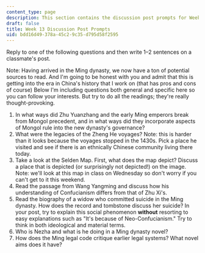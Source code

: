 ```yaml
---
content_type: page
description: This section contains the discussion post prompts for Week 13.
draft: false
title: Week 13 Discussion Post Prompts
uid: bdd16d49-378a-45c2-9c35-d795d58f2595
---
```

Reply to one of the following questions and then write 1–2 sentences on a classmate's post. 

Note: Having arrived in the Ming dynasty, we now have a ton of potential sources to read. And I'm going to be honest with you and admit that this is getting into the era in China's history that I work on (that has pros and cons of course) Below I'm including questions both general and specific here so you can follow your interests. But try to do all the readings; they're really thought-provoking.

1. In what ways did Zhu Yuanzhang and the early Ming emperors break from Mongol precedent, and in what ways did they incorporate aspects of Mongol rule into the new dynasty's governance? 
2. What were the legacies of the Zheng He voyages? Note: this is harder than it looks because the voyages stopped in the 1430s. Pick a place he visited and see if there is an ethnically Chinese community living there today.
3. Take a look at the Selden Map. First, what does the map depict? Discuss a place that is depicted (or surprisingly not depicted!) on the image. Note: we'll look at this map in class on Wednesday so don't worry if you can't get to it this weekend.
4. Read the passage from Wang Yangming and discuss how his understanding of Confucianism differs from that of Zhu Xi's. 
5. Read the biography of a widow who committed suicide in the Ming dynasty. How does the record and tombstone discuss her suicide? In your post, try to explain this social phenomenon **without** resorting to easy explanations such as "It's because of Neo-Confucianism." Try to think in both ideological and material terms.
6. Who is Nezha and what is he doing in a Ming dynasty novel? 
7. How does the Ming legal code critique earlier legal systems? What novel aims does it have?
